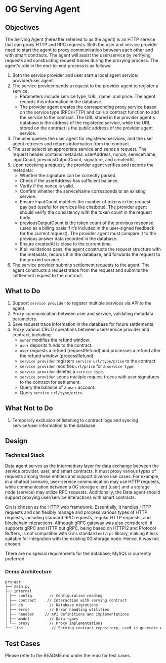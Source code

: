 # 0G Serving Agent

## Objectives

The Serving Agent (hereafter referred to as the agent) is an HTTP service that can proxy HTTP and RPC requests. Both the user and service provider need to start the agent to proxy communication between each other and with smart contracts. The agent will assist the user/service by verifying requests and constructing request traces during the proxying process. The agent's role in the end-to-end process is as follows:

1. Both the service provider and user start a local agent service: provider/user agent.
2. The service provider sends a request to the provider agent to register a service.
   - Parameters include service type, URL, name, and price. The agent records this information in the database.
   - The provider agent creates the corresponding proxy service based on the service type (RPC/HTTP) and calls a contract function to add the service to the contract. The URL stored in the provider agent's database is the address of the registered service, while the URL stored on the contract is the public address of the provider agent service.
3. The user queries the user agent for registered services, and the user agent retrieves and returns information from the contract.
4. The user selects an appropriate service and sends a request. The request header contains metadata: userAddress, nonce, serviceName, inputCount, previousOutputCount, signature, and createdAt.
5. Upon receiving a request, the provider agent verifies and records the metadata:
   - Whether the signature can be correctly parsed.
   - Check if the userAddress has sufficient balance.
   - Verify if the nonce is valid.
   - Confirm whether the serviceName corresponds to an existing service.
   - Ensure inputCount matches the number of tokens in the request payload (useful for services like chatbots). The provider agent should verify the consistency with the token count in the request body.
   - previousOutputCount is the token count of the previous response (used as a billing basis if it’s included in the user-signed feedback for the current request). The provider agent must compare it to the previous answer data recorded in the database.
   - Ensure createdAt is close to the current time.
   - If all validations pass, the agent constructs the request structure with the metadata, records it in the database, and forwards the request to the proxied service.
6. The service provider submits settlement requests to the agent. The agent constructs a request trace from the request and submits the settlement request to the contract.

## What to Do

1. Support `service provider` to register multiple services via API to the agent.
2. Proxy communication between user and service, validating metadata parameters.
3. Save request trace information in the database for future settlements.
4. Proxy various CRUD operations between user/service provider and contract, including:
   - `owner` modifies the refund window.
   - `user` deposits funds to the contract.
   - `user` requests a refund (requestRefund) and processes a refund after the refund window (processRefund).
   - `service provider` registers `service url/type/price` to the contract.
   - `service provider` modifies `url/price` for a `service type`.
   - `service provider` deletes a `service type`.
   - `service provider` sends multiple request traces with user signatures to the contract for settlement.
   - Query the balance of a `user` account.
   - Query `service url/type/price`.

## What Not to Do

1. Temporary exclusion of listening to contract logs and syncing service/user information to the database.

## Design

### Technical Stack

Data agent serves as the intermediary layer for data exchange between the service provider, user, and smart contracts. It must proxy various types of requests among these entities and support diverse use cases. For example, in a chatbot scenario, user-service communication may use HTTP requests, while communication between a 0G storage client (user) and a storage node (service) may utilize RPC requests. Additionally, the Data agent should support proxying user/service interactions with smart contracts.

Gin is chosen as the HTTP web framework. Essentially, it handles HTTP requests and can flexibly manage and process various types of HTTP requests, including standard RPC requests, regular HTTP requests, and blockchain interactions. Although gRPC gateway was also considered, it supports gRPC and HTTP but gRPC, being based on HTTP/2 and Protocol Buffers, is not compatible with Go's standard `net/rpc` library, making it less suitable for integration with the existing 0G storage node. Hence, it was not chosen.

There are no special requirements for the database; MySQL is currently preferred.

### Demo Architecture

```markdown
project
├── main.py
├── internal
│ ├── config        // Configuration reading
│ ├── contract     // Interaction with serving contract
│ ├── db            // Database migrations
│ ├── error         // Error handling utilities
│ ├── handler     // API definitions and implementations
│ ├── model         // Data types
│ └── proxy         // Proxy implementations
└── libs             // Serving contract repository, used to generate ABI files during development
```

## Test Cases

Please refer to the README.md under the repo for test cases.
